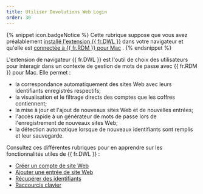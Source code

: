```yaml
---
title: Utiliser Devolutions Web Login
order: 30
---
```

{% snippet icon.badgeNotice %} 
Cette rubrique suppose que vous avez préalablement [installé l'extension {{ fr.DWL }}](/fr/rdm/mac/dwl/installation/) dans votre navigateur et qu'elle est [connectée à {{ fr.RDM }} pour Mac](/fr/rdm/mac/dwl/first-login-devolutions-web-login/) . 
{% endsnippet %}
 

L'extension de navigateur {{ fr.DWL }} est l'outil de choix des utilisateurs pour interagir dans un contexte de gestion de mots de passe avec {{ fr.RDM }} pour Mac. Elle permet :  

* la correspondance automatiquement des sites Web avec leurs identifiants enregistrés respectifs; 
* la visualisation et le filtrage directs des comptes que les coffres contiennent; 
* la mise à jour et l'ajout de nouveaux sites Web et de nouvelles entrées; 
* l'accès rapide à un générateur de mots de passe lors de l'enregistrement de nouveaux sites Web; 
* la détection automatique lorsque de nouveaux identifiants sont remplis et leur sauvegarde. 

Consultez ces différentes rubriques pour en apprendre sur les fonctionnalités utiles de {{ fr.DWL }} :  

* [Créer un compte de site Web](/fr/rdm/mac/dwl/using-devolutions-web-login/create-account-website/) 
* [Ajouter une entrée de site Web](/fr/rdm/mac/dwl/using-devolutions-web-login/create-account-website/) 
* [Récupérer des identifiants](/fr/rdm/mac/dwl/using-devolutions-web-login/retrieve-credentials/) 
* [Raccourcis clavier](/fr/rdm/mac/dwl/settings/keyboard-shortcuts/) 



